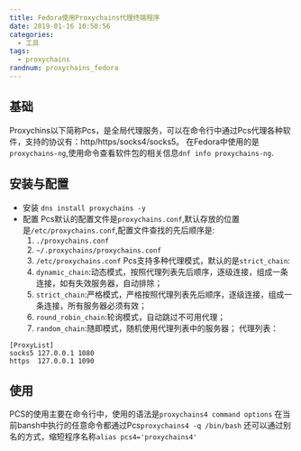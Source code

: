 ```yaml
---
title: Fedora使用Proxychains代理终端程序
date: 2019-01-16 10:50:56
categories:
  - 工具
tags:
  - proxychains
randnum: proxychains_fedora
---
```


## 基础

Proxychins以下简称Pcs，是全局代理服务，可以在命令行中通过Pcs代理各种软件，支持的协议有：http/https/socks4/socks5。
在Fedora中使用的是`proxychains-ng`,使用命令查看软件包的相关信息`dnf info proxychains-ng`.

<!--more-->

## 安装与配置

- 安装
`dns install proxychains -y`
- 配置
Pcs默认的配置文件是`proxychains.conf`,默认存放的位置是`/etc/proxychains.conf`,配置文件查找的先后顺序是:
  1. `./proxychains.conf`
  2. `~/.proxychains/proxychains.conf`
  3. `/etc/proxychains.conf`
Pcs支持多种代理模式，默认的是`strict_chain`:
  1. `dynamic_chain`:动态模式，按照代理列表先后顺序，逐级连接，组成一条连接，如有失效服务器，自动排除；
  2. `strict_chain`:严格模式，严格按照代理列表先后顺序，逐级连接，组成一条连接，所有服务器必须有效；
  3. `round_robin_chain`:轮询模式，自动跳过不可用代理；
  4. `random_chain`:随即模式，随机使用代理列表中的服务器；
代理列表：
```
[ProxyList]
socks5 127.0.0.1 1080
https  127.0.0.1 1090
```

## 使用

PCS的使用主要在命令行中，使用的语法是`proxychains4 command options`
在当前bansh中执行的任意命令都通过Pcs`proxychains4 -q /bin/bash`
还可以通过别名的方式，缩短程序名称`alias pcs4='proxychains4'`
